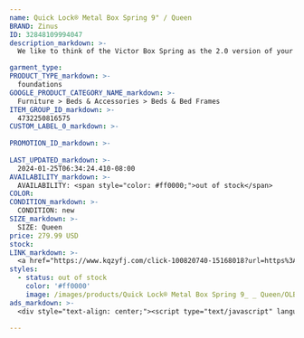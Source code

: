 ```yaml
---
name: Quick Lock® Metal Box Spring 9" / Queen
BRAND: Zinus
ID: 32848109994047
description_markdown: >-
  We like to think of the Victor Box Spring as the 2.0 version of your traditional mattress foundation. Made sturdier than ever by its substantial steel frame and with its game-changing Quick Lock® assembly method, we’ve developed a better way to deliver great sleep to your door. Created with closely spaced slats to accompany your latex, memory foam or spring mattress, this durable box spring comes in three different thicknesses so your bed can be as short or as tall as you like it.

garment_type:
PRODUCT_TYPE_markdown: >-
  foundations
GOOGLE_PRODUCT_CATEGORY_NAME_markdown: >-
  Furniture > Beds & Accessories > Beds & Bed Frames
ITEM_GROUP_ID_markdown: >-
  4732250816575
CUSTOM_LABEL_0_markdown: >-
  
PROMOTION_ID_markdown: >-
  
LAST_UPDATED_markdown: >-
  2024-01-25T06:34:24.410-08:00
AVAILABILITY_markdown: >-
  AVAILABILITY: <span style="color: #ff0000;">out of stock</span>
COLOR:
CONDITION_markdown: >-
  CONDITION: new
SIZE_markdown: >-
  SIZE: Queen
price: 279.99 USD
stock: 
LINK_markdown: >-
  <a href="https://www.kqzyfj.com/click-100820740-15168018?url=https%3A%2F%2Fwww.zinus.com%2Fproducts%2Fquick-lock-metal-box-spring%3Fvariant%3D32848109994047" target="_blank" style="display: inline-block; padding: 10px 20px; font-size: 16px; text-align: center; text-decoration: none; cursor: pointer; border: 1px solid #3498db; color: #3498db; background-color: #fff; border-radius: 5px; transition: background-color 0.3s;">Go to Product</a>
styles:
  - status: out of stock
    color: '#ff0000'
    image: /images/products/Quick Lock® Metal Box Spring 9_ _ Queen/OLB-QLBS4Q00-min.jpg
ads_markdown: >-
  <div style="text-align: center;"><script type="text/javascript" language="javascript" src="https://www.kqzyfj.com/placeholder-53972243?target=_top&mouseover=N"></script></div>

---
```

